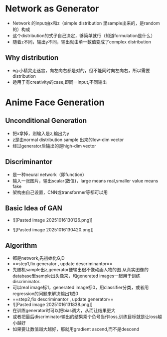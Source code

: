 # Network as Generator

- Network 的input由x和z（simple distribution 里sample出来的，是random的）构成
- 这个distribution的式子自己决定，够简单就行（知道formulation是什么）
- 随着z不同，输出y不同，输出就由单一数值变成了complex distribution
## Why distribution

- eg:小精灵走迷宫，向左向右都是对的，但不能同时向左向右，所以需要distribution
- 适用于有creativity的case,即同一input,不同输出


# Anime Face Generation

## Unconditional Generation

- 把x拿掉，则输入是z,输出为y
- z是由normal distribution sample 出来的low-dim vector
- 经过generator后输出的是high-dim vector

## Discriminantor

- 是一种neural network（即function）
- 输入一张图片，输出scalar(数值)，large means real,smaller value means fake
- 架构由自己设置，CNN或transformer等都可以用

## Basic Idea of GAN

- ![[Pasted image 20251016130126.png]]


- ![[Pasted image 20251016130420.png]]

## Algorithm

- 都是network,先初始化G,D
- ==step1,fix generator , update descriminantor==
- 先随机sample出z,generator便输出很不像动画人物的图.从真实图像的database里sample出头像来，和generated images一起用于训练discriminator.
- 可以real image标1，generated image标0，用classifier分类，或者用regression的问题来解决输出1或0
- ==step2,fix descriminantor , update generator==
- ![[Pasted image 20251016131838.png]]
- 在训练generator时可以把bias调大，从而让结果更大
- 或者把最后discriminator输出的结果乘个负号当作loss,训练目标就是让loss越小越好
- 如果要让数值越大越好，那就用gradient ascend,而不是descend